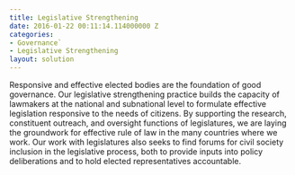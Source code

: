 ```yaml
---
title: Legislative Strengthening
date: 2016-01-22 00:11:14.114000000 Z
categories:
- Governance`
- Legislative Strengthening
layout: solution
---
```


Responsive and effective elected bodies are the foundation of good governance. Our legislative strengthening practice builds the capacity of lawmakers at the national and subnational level to formulate effective legislation responsive to the needs of citizens. By supporting the research, constituent outreach, and oversight functions of legislatures, we are laying the groundwork for effective rule of law in the many countries where we work. Our work with legislatures also seeks to find forums for civil society inclusion in the legislative process, both to provide inputs into policy deliberations and to hold elected representatives accountable.
